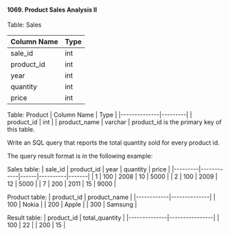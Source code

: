 #### 1069. Product Sales Analysis II
Table: Sales

| Column Name | Type  |
|-------------|-------|
| sale_id     | int   |
| product_id  | int   |
| year        | int   |
| quantity    | int   |
| price       | int   |

Table: Product
| Column Name  | Type    |
|--------------|---------|
| product_id   | int     |
| product_name | varchar |
product_id is the primary key of this table.

Write an SQL query that reports the total quantity sold for every product id.

The query result format is in the following example:

Sales table:
| sale_id | product_id | year | quantity | price |
|---------|------------|------|----------|-------|
| 1       | 100        | 2008 | 10       | 5000  |
| 2       | 100        | 2009 | 12       | 5000  |
| 7       | 200        | 2011 | 15       | 9000  |

Product table:
| product_id | product_name |
|------------|--------------|
| 100        | Nokia        |
| 200        | Apple        |
| 300        | Samsung      |

Result table:
| product_id   | total_quantity |
|--------------|----------------|
| 100          | 22             |
| 200          | 15             |


